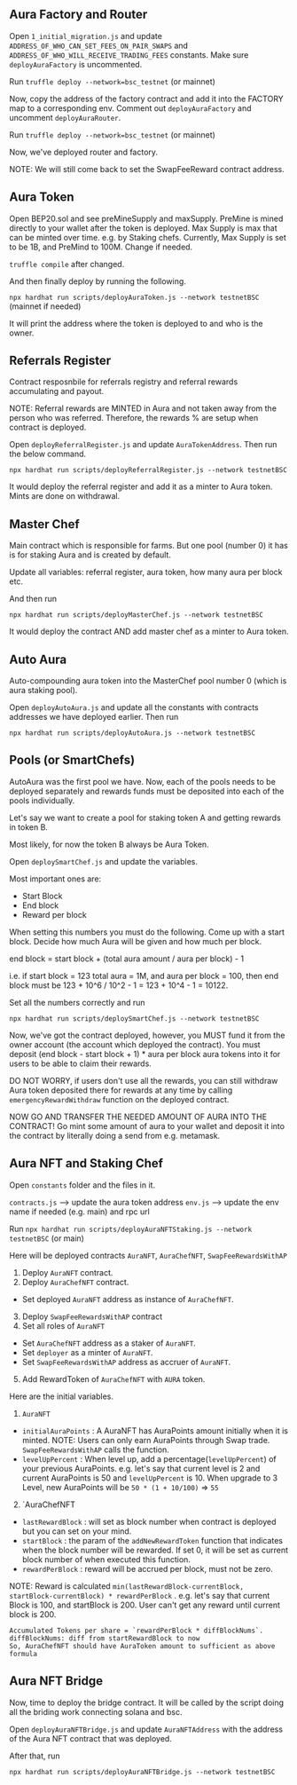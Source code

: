## Aura Factory and Router

Open `1_initial_migration.js` and update `ADDRESS_OF_WHO_CAN_SET_FEES_ON_PAIR_SWAPS` and `ADDRESS_OF_WHO_WILL_RECEIVE_TRADING_FEES` constants. Make sure `deployAuraFactory` is uncommented.

Run `truffle deploy --network=bsc_testnet` (or mainnet)

Now, copy the address of the factory contract and add it into the FACTORY map to a corresponding env. Comment out `deployAuraFactory` and uncomment `deployAuraRouter`.

Run `truffle deploy --network=bsc_testnet` (or mainnet)

Now, we've deployed router and factory.

NOTE: We will still come back to set the SwapFeeReward contract address.

## Aura Token

Open BEP20.sol and see preMineSupply and maxSupply. PreMine is mined directly to your wallet after the token is deployed. Max Supply is max that can be minted over time. e.g. by Staking chefs. Currently, Max Supply is set to be 1B, and PreMind to 100M. Change if needed.

`truffle compile` after changed.

And then finally deploy by running the following.

`npx hardhat run scripts/deployAuraToken.js --network testnetBSC` (mainnet if needed)

It will print the address where the token is deployed to and who is the owner.

## Referrals Register

Contract resposnbile for referrals registry and referral rewards accumulating and payout.

NOTE: Referral rewards are MINTED in Aura and not taken away from the person who was referred. Therefore, the rewards % are setup when contract is deployed.

Open `deployReferralRegister.js` and update `AuraTokenAddress`. Then run the below command.

`npx hardhat run scripts/deployReferralRegister.js --network testnetBSC`

It would deploy the referral register and add it as a minter to Aura token. Mints are done on withdrawal.


## Master Chef

Main contract which is responsible for farms. But one pool (number 0) it has is for staking Aura and is created by default.

Update all variables: referral register, aura token, how many aura per block etc.

And then run

`npx hardhat run scripts/deployMasterChef.js --network testnetBSC`

It would deploy the contract AND add master chef as a minter to Aura token.

## Auto Aura

Auto-compounding aura token into the MasterChef pool number 0 (which is aura staking pool).

Open `deployAutoAura.js` and update all the constants with contracts addresses we have deployed earlier. Then run

`npx hardhat run scripts/deployAutoAura.js --network testnetBSC`

## Pools (or SmartChefs)

AutoAura was the first pool we have. Now, each of the pools needs to be deployed separately and rewards funds must be deposited into each of the pools individually.

Let's say we want to create a pool for staking token A and getting rewards in token B.

Most likely, for now the token B always be Aura Token.

Open `deploySmartChef.js` and update the variables.

Most important ones are:
* Start Block
* End block
* Reward per block

When setting this numbers you must do the following. Come up with a start block. Decide how much Aura will be given and how much per block.

end block = start block + (total aura amount / aura per block) - 1

i.e. if start block = 123
total aura = 1M, and aura per block = 100, then end block must be 123 + 10^6 / 10^2 - 1 = 123 + 10^4 - 1 = 10122.

Set all the numbers correctly and run

`npx hardhat run scripts/deploySmartChef.js --network testnetBSC`

Now, we've got the contract deployed, however, you MUST fund it from the owner account (the account which deployed the contract). You must deposit (end block - start block + 1) * aura per block aura tokens into it for users to be able to claim their rewards.

DO NOT WORRY, if users don't use all the rewards, you can still withdraw Aura token deposited there for rewards at any time by calling `emergencyRewardWithdraw` function on the deployed contract.

NOW GO AND TRANSFER THE NEEDED AMOUNT OF AURA INTO THE CONTRACT! Go mint some amount of aura to your wallet and deposit it into the contract by literally doing a send from e.g. metamask.

## Aura NFT and Staking Chef

Open `constants` folder and the files in it.

`contracts.js` --> update the aura token address
`env.js` --> update the env name if needed (e.g. main) and rpc url

Run `npx hardhat run scripts/deployAuraNFTStaking.js --network testnetBSC` (or main)

Here will be deployed contracts `AuraNFT`, `AuraChefNFT`, `SwapFeeRewardsWithAP`
1. Deploy `AuraNFT` contract.
2. Deploy `AuraChefNFT` contract.
 * Set deployed `AuraNFT` address as instance of `AuraChefNFT`.
3. Deploy `SwapFeeRewardsWithAP` contract
4. Set all roles of `AuraNFT`
 * Set `AuraChefNFT` address as a staker of `AuraNFT`.
 * Set `deployer` as a minter of `AuraNFT`.
 * Set `SwapFeeRewardsWithAP` address as accruer of `AuraNFT`.
5. Add RewardToken of `AuraChefNFT` with `AURA` token.

Here are the initial variables.
1. `AuraNFT`
  - `initialAuraPoints` : A AuraNFT has AuraPoints amount initially when it is minted.
  	NOTE: Users can only earn AuraPoints through Swap trade.
  		  `SwapFeeRewardsWithAP` calls the function.
  - `levelUpPercent` : When level up, add a percentage(`levelUpPercent`) of your previous AuraPoints.
    e.g. let's say that current level is 2 and current AuraPoints is 50 and `levelUpPercent` is 10.
         When upgrade to 3 Level, new AuraPoints will be `50 * (1 + 10/100)` => `55`

2. `AuraChefNFT
  - `lastRewardBlock` : will set as block number when contract is deployed but you can set on your mind.
  - `startBlock` : the param of the `addNewRewardToken` function that indicates when the block number will be rewarded.
  	If set 0, it will be set as current block number of when executed this function.
  - `rewardPerBlock` : reward will be accrued per block, must not be zero.

  NOTE: Reward is calculated `min(lastRewardBlock-currentBlock, startBlock-currentBlock) * rewardPerBlock` .
  		e.g. let's say that current Block is 100, and startBlock is 200.
  		User can't get any reward until current block is 200.
  
  	Accumulated Tokens per share = `rewardPerBlock * diffBlockNums`. diffBlockNums: diff from startRewardBlock to now
  	So, AuraChefNFT should have AuraToken amount to sufficient as above formula

## Aura NFT Bridge

Now, time to deploy the bridge contract. It will be called by the script doing all the briding work connecting solana and bsc.

Open `deployAuraNFTBridge.js` and update `AuraNFTAddress` with the address of the Aura NFT contract that was deployed.

After that, run

`npx hardhat run scripts/deployAuraNFTBridge.js --network testnetBSC`
